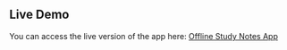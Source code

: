 ## Live Demo

You can access the live version of the app here: [Offline Study Notes App](https://shhovon.github.io/Data-Visualization-Dashboard/)